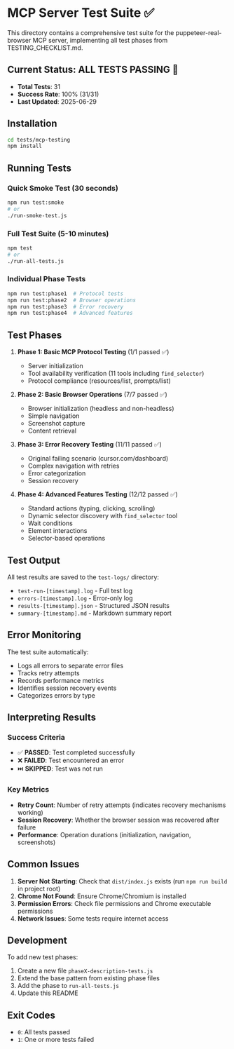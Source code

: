 # MCP Server Test Suite ✅

This directory contains a comprehensive test suite for the puppeteer-real-browser MCP server, implementing all test phases from TESTING_CHECKLIST.md.

## Current Status: ALL TESTS PASSING 🎉
- **Total Tests**: 31
- **Success Rate**: 100% (31/31)
- **Last Updated**: 2025-06-29

## Installation

```bash
cd tests/mcp-testing
npm install
```

## Running Tests

### Quick Smoke Test (30 seconds)
```bash
npm run test:smoke
# or
./run-smoke-test.js
```

### Full Test Suite (5-10 minutes)
```bash
npm test
# or
./run-all-tests.js
```

### Individual Phase Tests
```bash
npm run test:phase1  # Protocol tests
npm run test:phase2  # Browser operations
npm run test:phase3  # Error recovery
npm run test:phase4  # Advanced features
```

## Test Phases

1. **Phase 1: Basic MCP Protocol Testing** (1/1 passed ✅)
   - Server initialization
   - Tool availability verification (11 tools including `find_selector`)
   - Protocol compliance (resources/list, prompts/list)

2. **Phase 2: Basic Browser Operations** (7/7 passed ✅)
   - Browser initialization (headless and non-headless)
   - Simple navigation
   - Screenshot capture
   - Content retrieval

3. **Phase 3: Error Recovery Testing** (11/11 passed ✅)
   - Original failing scenario (cursor.com/dashboard)
   - Complex navigation with retries
   - Error categorization
   - Session recovery

4. **Phase 4: Advanced Features Testing** (12/12 passed ✅)
   - Standard actions (typing, clicking, scrolling)
   - Dynamic selector discovery with `find_selector` tool
   - Wait conditions
   - Element interactions
   - Selector-based operations

## Test Output

All test results are saved to the `test-logs/` directory:

- `test-run-[timestamp].log` - Full test log
- `errors-[timestamp].log` - Error-only log
- `results-[timestamp].json` - Structured JSON results
- `summary-[timestamp].md` - Markdown summary report

## Error Monitoring

The test suite automatically:
- Logs all errors to separate error files
- Tracks retry attempts
- Records performance metrics
- Identifies session recovery events
- Categorizes errors by type

## Interpreting Results

### Success Criteria
- ✅ **PASSED**: Test completed successfully
- ❌ **FAILED**: Test encountered an error
- ⏭️ **SKIPPED**: Test was not run

### Key Metrics
- **Retry Count**: Number of retry attempts (indicates recovery mechanisms working)
- **Session Recovery**: Whether the browser session was recovered after failure
- **Performance**: Operation durations (initialization, navigation, screenshots)

## Common Issues

1. **Server Not Starting**: Check that `dist/index.js` exists (run `npm run build` in project root)
2. **Chrome Not Found**: Ensure Chrome/Chromium is installed
3. **Permission Errors**: Check file permissions and Chrome executable permissions
4. **Network Issues**: Some tests require internet access

## Development

To add new test phases:

1. Create a new file `phaseX-description-tests.js`
2. Extend the base pattern from existing phase files
3. Add the phase to `run-all-tests.js`
4. Update this README

## Exit Codes

- `0`: All tests passed
- `1`: One or more tests failed